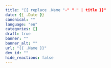 ```yaml
---
title: "{{ replace .Name "-" " " | title }}"
date: {{ .Date }}
canonical: ""
language: "en"
categories: []
draft: true
banner: ""
banner_alt: ""
url: "{{ .Name }}"
dev_id: ""
hide_reactions: false
---
```


<!--more-->
